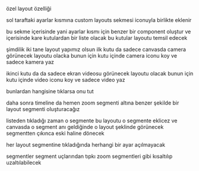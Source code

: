 özel layout özelliği

sol taraftaki ayarlar kısmına custom layouts sekmesi iconuyla birlikte eklenir

bu sekme içerisinde yani ayarlar kısmı için benzer bir component oluştur ve içerisinde
kare kutulardan bir liste olacak bu kutular layoutu temsil edecek

şimdilik iki tane layout yapımız olsun ilk kutu da sadece canvasda camera görünecek layoutu olacka bunun için
kutu içinde camera iconu koy ve sadece kamera yaz

ikinci kutu da da sadece ekran videosu görünecek layoutu olacak bunun için kutu içinde video iconu koy ve sadece video yaz

bunlardan hangisine tıklarsa onu tut

daha sonra timeline da hemen zoom segmenti altına benzer şekilde bir layout segmenti oluşturacağız

listeden tıkladığı zaman o segmente bu layoutu o segmente eklicez ve canvasda o segment anı geldiğinde
o layout şeklinde görünecek segmentten çıkınca eski haline dönecek

her layout segmentine tıkladığında herhangi bir ayar açılmayacak

segmentler segment uçlarından tıpkı zoom segmentleri gibi kısaltılıp uzaltılabilecek
